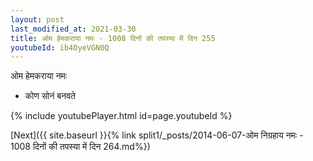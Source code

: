 ```yaml
---
layout: post
last_modified_at: 2021-03-30
title: ओम हेमकराया नमः - 1008 दिनों की तपस्या में दिन 255
youtubeId: ib4OyeVGN0Q
---
```

 
 
 ओम हेमकराया नमः  
 
 -  कोण सोनं बनवते 
 
  
 
  
 
 
 
 
 
 


{% include youtubePlayer.html id=page.youtubeId %}
 
[Next]({{ site.baseurl }}{% link  split1/_posts/2014-06-07-ओम निग्रहाय नमः - 1008 दिनों की तपस्या में दिन 264.md%})
 
